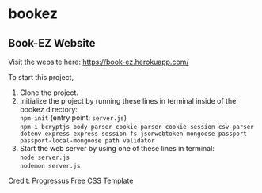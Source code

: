 # bookez
## Book-EZ Website
Visit the website here: https://book-ez.herokuapp.com/  


To start this project, 
1. Clone the project.
2. Initialize the project by running these lines in terminal inside of the bookez directory:  
`npm init`  (entry point: `server.js`)  
`npm i bcryptjs body-parser cookie-parser cookie-session csv-parser dotenv express express-session fs jsonwebtoken mongoose passport passport-local-mongoose path validator`  
3. Start the web server by using one of these lines in terminal:  
`node server.js`  
`nodemon server.js`
    
Credit: [Progressus Free CSS Template](https://www.free-css.com/free-css-templates/page273/progressus)
